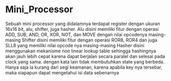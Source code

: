 # Mini_Processor

Sebuah mini processor yang didalamnya terdapat register dengan ukuran 16x16 bit, alu, shifter, juga hasher.
Alu disini memiliki fitur dengan operasi ADD, SUB, AND, OR, XOR, NOT, dan MOVE dengan nilai opcodenya masing-masing
Shifter disini memiliki fitur dengan operasi ROR8, ROR4 dan juga SLL8 yang memiliki nilai opcode nya masing-masing
Hasher disini menggunakan mekanisme non linear lookup table sehingga hashingnya akan jauh lebih cepat karena dapat berjalan secara paralel dan selesai pada clock yang sama. dengan kata lain tidak membutuhkan state yang berbeda. Hanya saja ia kurang dari segi keamanan, karena apabila key nya tersebar, maka siapapun dapat mengetahui isi data sebenarnya